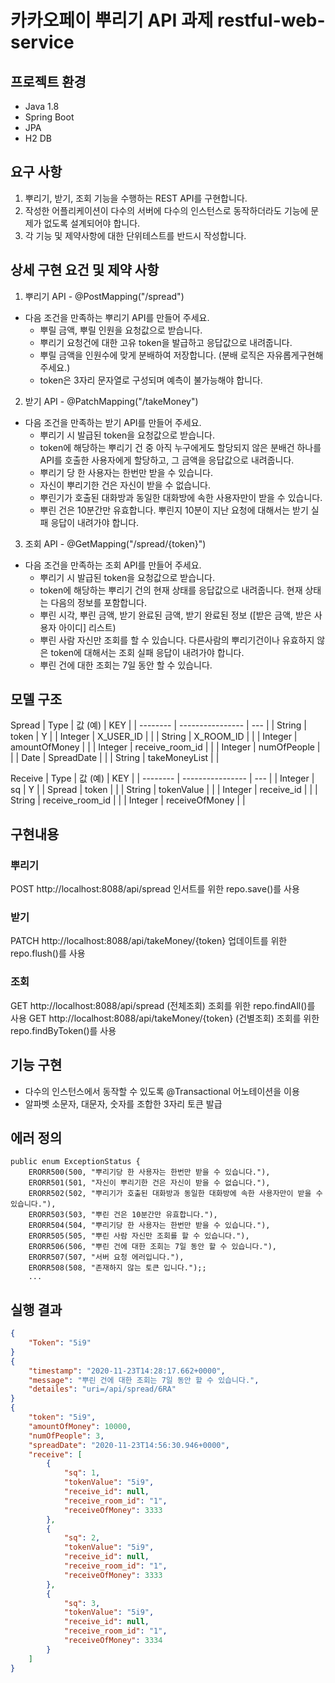# 카카오페이 뿌리기 API 과제 restful-web-service

## 프로젝트 환경
* Java 1.8
* Spring Boot
* JPA
* H2 DB

## 요구 사항
1. 뿌리기, 받기, 조회 기능을 수행하는 REST API를 구현합니다.
2. 작성한 어플리케이션이 다수의 서버에 다수의 인스턴스로 동작하더라도 기능에 문제가 없도록 설계되어야 합니다.
3. 각 기능 및 제약사항에 대한 단위테스트를 반드시 작성합니다.

## 상세 구현 요건 및 제약 사항
1. 뿌리기 API - @PostMapping("/spread")
  * 다음 조건을 만족하는 뿌리기 API를 만들어 주세요.
    * 뿌릴 금액, 뿌릴 인원을 요청값으로 받습니다.
    * 뿌리기 요청건에 대한 고유 token을 발급하고 응답값으로 내려줍니다.
    * 뿌릴 금액을 인원수에 맞게 분배하여 저장합니다. (분배 로직은 자유롭게구현해 주세요.)
    * token은 3자리 문자열로 구성되며 예측이 불가능해야 합니다.

2. 받기 API - @PatchMapping("/takeMoney")
  * 다음 조건을 만족하는 받기 API를 만들어 주세요.
    * 뿌리기 시 발급된 token을 요청값으로 받습니다.
    * token에 해당하는 뿌리기 건 중 아직 누구에게도 할당되지 않은 분배건 하나를
    API를 호출한 사용자에게 할당하고, 그 금액을 응답값으로 내려줍니다.
    * 뿌리기 당 한 사용자는 한번만 받을 수 있습니다.
    * 자신이 뿌리기한 건은 자신이 받을 수 없습니다.
    * 뿌린기가 호출된 대화방과 동일한 대화방에 속한 사용자만이 받을 수
    있습니다.
    * 뿌린 건은 10분간만 유효합니다. 뿌린지 10분이 지난 요청에 대해서는 받기
    실패 응답이 내려가야 합니다.
    
3. 조회 API - @GetMapping("/spread/{token}")
  * 다음 조건을 만족하는 조회 API를 만들어 주세요.
    * 뿌리기 시 발급된 token을 요청값으로 받습니다.
    * token에 해당하는 뿌리기 건의 현재 상태를 응답값으로 내려줍니다. 현재
    상태는 다음의 정보를 포함합니다.
    * 뿌린 시각, 뿌린 금액, 받기 완료된 금액, 받기 완료된 정보 ([받은 금액, 받은
    사용자 아이디] 리스트)
    * 뿌린 사람 자신만 조회를 할 수 있습니다. 다른사람의 뿌리기건이나 유효하지
    않은 token에 대해서는 조회 실패 응답이 내려가야 합니다.
    * 뿌린 건에 대한 조회는 7일 동안 할 수 있습니다.


## 모델 구조

Spread
| Type       | 값 (예)          | KEY |
| --------   | ---------------- | --- |
| String     | token            |  Y  |
| Integer    | X_USER_ID        |     |
| String     | X_ROOM_ID        |     |
| Integer    | amountOfMoney    |     |
| Integer    | receive_room_id  |     |
| Integer    | numOfPeople      |     | 
| Date       | SpreadDate       |     | 
| String     | takeMoneyList    |     | 

Receive
| Type       | 값 (예)          | KEY |
| --------   | ---------------- | --- |
| Integer    | sq               |  Y  |
| Spread     | token            |     |
| String     | tokenValue       |     |
| Integer    | receive_id       |     |
| String     | receive_room_id  |     |
| Integer    | receiveOfMoney   |     |

## 구현내용

### 뿌리기
POST http://localhost:8088/api/spread
인서트를 위한 repo.save()를 사용

### 받기
PATCH http://localhost:8088/api/takeMoney/{token} 
업데이트를 위한 repo.flush()를 사용

### 조회
GET http://localhost:8088/api/spread (전체조회)
조회를 위한 repo.findAll()를 사용
GET http://localhost:8088/api/takeMoney/{token} (건별조회)
조회를 위한 repo.findByToken()를 사용

## 기능 구현 
* 다수의 인스턴스에서 동작할 수 있도록 @Transactional 어노테이션을 이용
* 알파벳 소문자, 대문자, 숫자를 조합한 3자리 토큰 발급



## 에러 정의 
```
public enum ExceptionStatus {
    ERORR500(500, "뿌리기당 한 사용자는 한번만 받을 수 있습니다."),
    ERORR501(501, "자신이 뿌리기한 건은 자신이 받을 수 없습니다."),
    ERORR502(502, "뿌리기가 호출된 대화방과 동일한 대화방에 속한 사용자만이 받을 수 있습니다."),
    ERORR503(503, "뿌린 건은 10분간만 유효합니다."),
    ERORR504(504, "뿌리기당 한 사용자는 한번만 받을 수 있습니다."),
    ERORR505(505, "뿌린 사람 자신만 조회를 할 수 있습니다."),
    ERORR506(506, "뿌린 건에 대한 조회는 7일 동안 할 수 있습니다."),
    ERORR507(507, "서버 요청 에러입니다."),
    ERORR508(508, "존재하지 않는 토큰 입니다.");;
    ...
```

## 실행 결과 

```json
{
    "Token": "5i9"
}
{
    "timestamp": "2020-11-23T14:28:17.662+0000",
    "message": "뿌린 건에 대한 조회는 7일 동안 할 수 있습니다.",
    "detailes": "uri=/api/spread/6RA"
}
{
    "token": "5i9",
    "amountOfMoney": 10000,
    "numOfPeople": 3,
    "spreadDate": "2020-11-23T14:56:30.946+0000",
    "receive": [
        {
            "sq": 1,
            "tokenValue": "5i9",
            "receive_id": null,
            "receive_room_id": "1",
            "receiveOfMoney": 3333
        },
        {
            "sq": 2,
            "tokenValue": "5i9",
            "receive_id": null,
            "receive_room_id": "1",
            "receiveOfMoney": 3333
        },
        {
            "sq": 3,
            "tokenValue": "5i9",
            "receive_id": null,
            "receive_room_id": "1",
            "receiveOfMoney": 3334
        }
    ]
}
```

